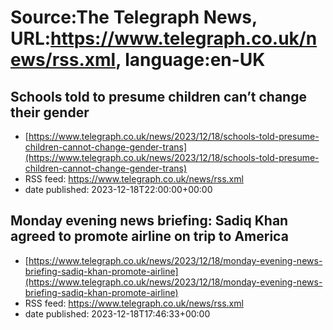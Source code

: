 # Source:The Telegraph News, URL:https://www.telegraph.co.uk/news/rss.xml, language:en-UK

## Schools told to presume children can’t change their gender
 - [https://www.telegraph.co.uk/news/2023/12/18/schools-told-presume-children-cannot-change-gender-trans](https://www.telegraph.co.uk/news/2023/12/18/schools-told-presume-children-cannot-change-gender-trans)
 - RSS feed: https://www.telegraph.co.uk/news/rss.xml
 - date published: 2023-12-18T22:00:00+00:00



## Monday evening news briefing: Sadiq Khan agreed to promote airline on trip to America
 - [https://www.telegraph.co.uk/news/2023/12/18/monday-evening-news-briefing-sadiq-khan-promote-airline](https://www.telegraph.co.uk/news/2023/12/18/monday-evening-news-briefing-sadiq-khan-promote-airline)
 - RSS feed: https://www.telegraph.co.uk/news/rss.xml
 - date published: 2023-12-18T17:46:33+00:00



